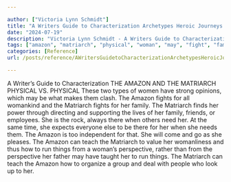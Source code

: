 ```yaml
---

author: ["Victoria Lynn Schmidt"]
title: "A Writers Guide to Characterization Archetypes Heroic Journeys and Other Elements of Dynamic Character Development - part0007_split_010.html"
date: "2024-07-19"
description: "Victoria Lynn Schmidt - A Writers Guide to Characterization Archetypes Heroic Journeys and Other Elements of Dynamic Character Development"
tags: ["amazon", "matriarch", "physical", "woman", "may", "fight", "family", "need", "teach", "run", "thing", "perspective", "writer", "guide", "characterization", "v", "two", "type", "strong", "opinion", "make", "clash", "womankind", "find", "power"]
categories: [Reference]
url: /posts/reference/AWritersGuidetoCharacterizationArchetypesHeroicJourneysandOtherElementsofDynamicCharacterDevelopment-part0007split010html

---
```



A Writer’s Guide to Characterization
 THE AMAZON AND THE MATRIARCH
PHYSICAL VS. PHYSICAL
These two types of women have strong opinions, which may be what makes them clash. The Amazon fights for all womankind and the Matriarch fights for her family.
The Matriarch finds her power through directing and supporting the lives of her family, friends, or employees. She is the rock, always there when others need her. At the same time, she expects everyone else to be there for her when she needs them. The Amazon is too independent for that. She will come and go as she pleases.
The Amazon can teach the Matriarch to value her womanliness and thus how to run things from a woman’s perspective, rather than from the perspective her father may have taught her to run things.
The Matriarch can teach the Amazon how to organize a group and deal with people who look up to her.
